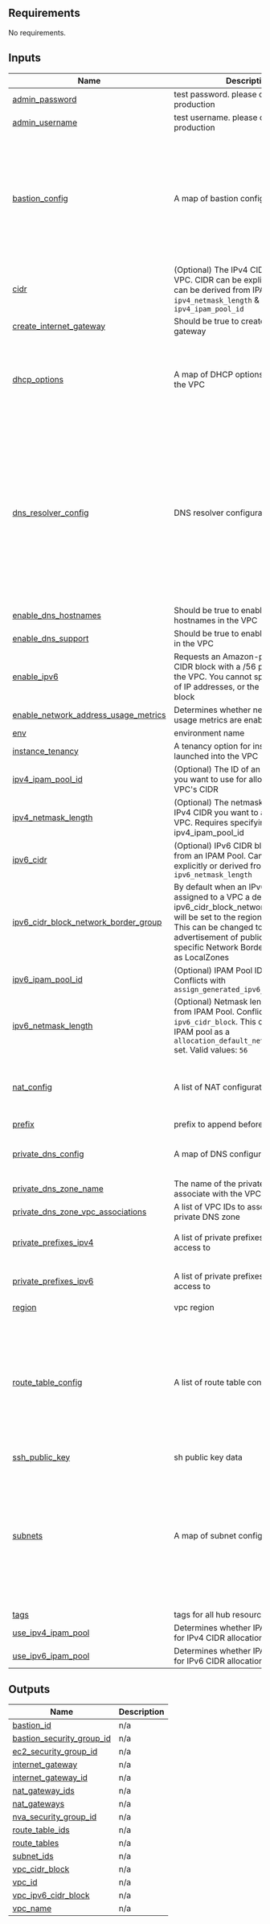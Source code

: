 <!-- BEGIN_TF_DOCS -->
## Requirements

No requirements.

## Inputs

| Name | Description | Type | Default | Required |
|------|-------------|------|---------|:--------:|
| <a name="input_admin_password"></a> [admin\_password](#input\_admin\_password) | test password. please change for production | `string` | `"Password123"` | no |
| <a name="input_admin_username"></a> [admin\_username](#input\_admin\_username) | test username. please change for production | `string` | `"ubuntu"` | no |
| <a name="input_bastion_config"></a> [bastion\_config](#input\_bastion\_config) | A map of bastion configuration | <pre>object({<br>    enable               = bool<br>    instance_type        = optional(string, "t2.micro")<br>    key_name             = optional(string, null)<br>    private_ips          = optional(list(string), [])<br>    ipv6_addresses       = optional(list(string), [])<br>    iam_instance_profile = optional(string, null)<br>    public_dns_zone_name = optional(string, null)<br>    dns_prefix           = optional(string, null)<br>  })</pre> | <pre>{<br>  "enable": false<br>}</pre> | no |
| <a name="input_cidr"></a> [cidr](#input\_cidr) | (Optional) The IPv4 CIDR block for the VPC. CIDR can be explicitly set or it can be derived from IPAM using `ipv4_netmask_length` & `ipv4_ipam_pool_id` | `list(string)` | n/a | yes |
| <a name="input_create_internet_gateway"></a> [create\_internet\_gateway](#input\_create\_internet\_gateway) | Should be true to create an internet gateway | `bool` | `true` | no |
| <a name="input_dhcp_options"></a> [dhcp\_options](#input\_dhcp\_options) | A map of DHCP options to assign to the VPC | <pre>object({<br>    enable              = optional(bool, false)<br>    domain_name         = optional(string, null)<br>    domain_name_servers = optional(list(string), ["AmazonProvidedDNS"])<br>    ntp_servers         = optional(list(string), null)<br>  })</pre> | <pre>{<br>  "domain_name_servers": [<br>    "AmazonProvidedDNS"<br>  ]<br>}</pre> | no |
| <a name="input_dns_resolver_config"></a> [dns\_resolver\_config](#input\_dns\_resolver\_config) | DNS resolver configuration | <pre>list(object({<br>    inbound = list(object({<br>      subnet = string<br>      ip     = optional(string, null)<br>    }))<br>    outbound = list(object({<br>      subnet = string<br>      ip     = optional(string, null)<br>    }))<br>    rules = optional(list(object({<br>      domain     = string<br>      target_ips = list(string)<br>      rule_type  = optional(string, "FORWARD")<br>    })), [])<br>    additional_associated_vpc_ids = optional(list(string), [])<br>  }))</pre> | `[]` | no |
| <a name="input_enable_dns_hostnames"></a> [enable\_dns\_hostnames](#input\_enable\_dns\_hostnames) | Should be true to enable DNS hostnames in the VPC | `bool` | `true` | no |
| <a name="input_enable_dns_support"></a> [enable\_dns\_support](#input\_enable\_dns\_support) | Should be true to enable DNS support in the VPC | `bool` | `true` | no |
| <a name="input_enable_ipv6"></a> [enable\_ipv6](#input\_enable\_ipv6) | Requests an Amazon-provided IPv6 CIDR block with a /56 prefix length for the VPC. You cannot specify the range of IP addresses, or the size of the CIDR block | `bool` | `false` | no |
| <a name="input_enable_network_address_usage_metrics"></a> [enable\_network\_address\_usage\_metrics](#input\_enable\_network\_address\_usage\_metrics) | Determines whether network address usage metrics are enabled for the VPC | `bool` | `null` | no |
| <a name="input_env"></a> [env](#input\_env) | environment name | `string` | `"dev"` | no |
| <a name="input_instance_tenancy"></a> [instance\_tenancy](#input\_instance\_tenancy) | A tenancy option for instances launched into the VPC | `string` | `"default"` | no |
| <a name="input_ipv4_ipam_pool_id"></a> [ipv4\_ipam\_pool\_id](#input\_ipv4\_ipam\_pool\_id) | (Optional) The ID of an IPv4 IPAM pool you want to use for allocating this VPC's CIDR | `string` | `null` | no |
| <a name="input_ipv4_netmask_length"></a> [ipv4\_netmask\_length](#input\_ipv4\_netmask\_length) | (Optional) The netmask length of the IPv4 CIDR you want to allocate to this VPC. Requires specifying a ipv4\_ipam\_pool\_id | `number` | `null` | no |
| <a name="input_ipv6_cidr"></a> [ipv6\_cidr](#input\_ipv6\_cidr) | (Optional) IPv6 CIDR block to request from an IPAM Pool. Can be set explicitly or derived from IPAM using `ipv6_netmask_length` | `list(string)` | `null` | no |
| <a name="input_ipv6_cidr_block_network_border_group"></a> [ipv6\_cidr\_block\_network\_border\_group](#input\_ipv6\_cidr\_block\_network\_border\_group) | By default when an IPv6 CIDR is assigned to a VPC a default ipv6\_cidr\_block\_network\_border\_group will be set to the region of the VPC. This can be changed to restrict advertisement of public addresses to specific Network Border Groups such as LocalZones | `string` | `null` | no |
| <a name="input_ipv6_ipam_pool_id"></a> [ipv6\_ipam\_pool\_id](#input\_ipv6\_ipam\_pool\_id) | (Optional) IPAM Pool ID for a IPv6 pool. Conflicts with `assign_generated_ipv6_cidr_block` | `string` | `null` | no |
| <a name="input_ipv6_netmask_length"></a> [ipv6\_netmask\_length](#input\_ipv6\_netmask\_length) | (Optional) Netmask length to request from IPAM Pool. Conflicts with `ipv6_cidr_block`. This can be omitted if IPAM pool as a `allocation_default_netmask_length` set. Valid values: `56` | `number` | `null` | no |
| <a name="input_nat_config"></a> [nat\_config](#input\_nat\_config) | A list of NAT configuration | <pre>list(object({<br>    scope      = string<br>    subnet     = string<br>    private_ip = optional(string, null)<br>  }))</pre> | `[]` | no |
| <a name="input_prefix"></a> [prefix](#input\_prefix) | prefix to append before all resources | `string` | n/a | yes |
| <a name="input_private_dns_config"></a> [private\_dns\_config](#input\_private\_dns\_config) | A map of DNS configuration | <pre>object({<br>    zone_name = optional(string, null)<br>  })</pre> | `{}` | no |
| <a name="input_private_dns_zone_name"></a> [private\_dns\_zone\_name](#input\_private\_dns\_zone\_name) | The name of the private DNS zone to associate with the VPC | `string` | `null` | no |
| <a name="input_private_dns_zone_vpc_associations"></a> [private\_dns\_zone\_vpc\_associations](#input\_private\_dns\_zone\_vpc\_associations) | A list of VPC IDs to associate with the private DNS zone | `list(string)` | `[]` | no |
| <a name="input_private_prefixes_ipv4"></a> [private\_prefixes\_ipv4](#input\_private\_prefixes\_ipv4) | A list of private prefixes to allow access to | `list(string)` | <pre>[<br>  "10.0.0.0/8"<br>]</pre> | no |
| <a name="input_private_prefixes_ipv6"></a> [private\_prefixes\_ipv6](#input\_private\_prefixes\_ipv6) | A list of private prefixes to allow access to | `list(string)` | <pre>[<br>  "fd00::/8"<br>]</pre> | no |
| <a name="input_region"></a> [region](#input\_region) | vpc region | `string` | n/a | yes |
| <a name="input_route_table_config"></a> [route\_table\_config](#input\_route\_table\_config) | A list of route table configuration | <pre>list(object({<br>    scope   = string<br>    subnets = optional(list(string), [])<br>    routes = optional(list(object({<br>      ipv4_cidr          = optional(string, null)<br>      ipv6_cidr          = optional(string, null)<br>      nat_gateway        = optional(bool, false)<br>      internet_gateway   = optional(bool, false)<br>      nat_gateway_subnet = optional(string, null)<br>    })), [])<br>  }))</pre> | `[]` | no |
| <a name="input_ssh_public_key"></a> [ssh\_public\_key](#input\_ssh\_public\_key) | sh public key data | `string` | `null` | no |
| <a name="input_subnets"></a> [subnets](#input\_subnets) | A map of subnet configurations | <pre>map(object({<br>    cidr          = string<br>    ipv6_cidr     = optional(string, null)<br>    ipv6_newbits  = optional(number, 8)<br>    ipv6_netnum   = optional(string, 0)<br>    az            = optional(string, "a")<br>    scope         = optional(string, "private")<br>    public_natgw  = optional(bool, false)<br>    private_natgw = optional(bool, false)<br><br>    map_public_ip_on_launch = optional(bool, false)<br>  }))</pre> | `{}` | no |
| <a name="input_tags"></a> [tags](#input\_tags) | tags for all hub resources | `map(any)` | `{}` | no |
| <a name="input_use_ipv4_ipam_pool"></a> [use\_ipv4\_ipam\_pool](#input\_use\_ipv4\_ipam\_pool) | Determines whether IPAM pool is used for IPv4 CIDR allocation | `bool` | `false` | no |
| <a name="input_use_ipv6_ipam_pool"></a> [use\_ipv6\_ipam\_pool](#input\_use\_ipv6\_ipam\_pool) | Determines whether IPAM pool is used for IPv6 CIDR allocation | `bool` | `false` | no |

## Outputs

| Name | Description |
|------|-------------|
| <a name="output_bastion_id"></a> [bastion\_id](#output\_bastion\_id) | n/a |
| <a name="output_bastion_security_group_id"></a> [bastion\_security\_group\_id](#output\_bastion\_security\_group\_id) | n/a |
| <a name="output_ec2_security_group_id"></a> [ec2\_security\_group\_id](#output\_ec2\_security\_group\_id) | n/a |
| <a name="output_internet_gateway"></a> [internet\_gateway](#output\_internet\_gateway) | n/a |
| <a name="output_internet_gateway_id"></a> [internet\_gateway\_id](#output\_internet\_gateway\_id) | n/a |
| <a name="output_nat_gateway_ids"></a> [nat\_gateway\_ids](#output\_nat\_gateway\_ids) | n/a |
| <a name="output_nat_gateways"></a> [nat\_gateways](#output\_nat\_gateways) | n/a |
| <a name="output_nva_security_group_id"></a> [nva\_security\_group\_id](#output\_nva\_security\_group\_id) | n/a |
| <a name="output_route_table_ids"></a> [route\_table\_ids](#output\_route\_table\_ids) | n/a |
| <a name="output_route_tables"></a> [route\_tables](#output\_route\_tables) | n/a |
| <a name="output_subnet_ids"></a> [subnet\_ids](#output\_subnet\_ids) | n/a |
| <a name="output_vpc_cidr_block"></a> [vpc\_cidr\_block](#output\_vpc\_cidr\_block) | n/a |
| <a name="output_vpc_id"></a> [vpc\_id](#output\_vpc\_id) | n/a |
| <a name="output_vpc_ipv6_cidr_block"></a> [vpc\_ipv6\_cidr\_block](#output\_vpc\_ipv6\_cidr\_block) | n/a |
| <a name="output_vpc_name"></a> [vpc\_name](#output\_vpc\_name) | n/a |
<!-- END_TF_DOCS -->
